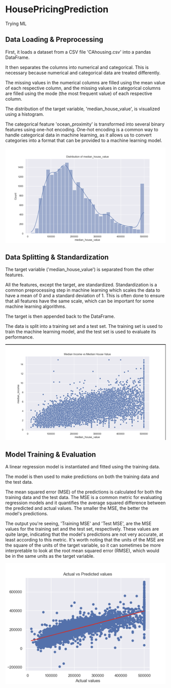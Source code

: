 # HousePricingPrediction
Trying ML
## Data Loading & Preprocessing

First, it loads a dataset from a CSV file 'CAhousing.csv' into a pandas DataFrame.

It then separates the columns into numerical and categorical. This is necessary because numerical and categorical data are treated differently.

The missing values in the numerical columns are filled using the mean value of each respective column, and the missing values in categorical columns are filled using the mode (the most frequent value) of each respective column.

The distribution of the target variable, 'median_house_value', is visualized using a histogram.

The categorical feature 'ocean_proximity' is transformed into several binary features using one-hot encoding. One-hot encoding is a common way to handle categorical data in machine learning, as it allows us to convert categories into a format that can be provided to a machine learning model.

![Image](hist.png)

## Data Splitting & Standardization

The target variable ('median_house_value') is separated from the other features.

All the features, except the target, are standardized. Standardization is a common preprocessing step in machine learning which scales the data to have a mean of 0 and a standard deviation of 1. This is often done to ensure that all features have the same scale, which can be important for some machine learning algorithms.

The target is then appended back to the DataFrame.

The data is split into a training set and a test set. The training set is used to train the machine learning model, and the test set is used to evaluate its performance.

![Image](scatterplot.png)

## Model Training & Evaluation

A linear regression model is instantiated and fitted using the training data.

The model is then used to make predictions on both the training data and the test data.

The mean squared error (MSE) of the predictions is calculated for both the training data and the test data. The MSE is a common metric for evaluating regression models and it quantifies the average squared difference between the predicted and actual values. The smaller the MSE, the better the model's predictions.

The output you're seeing, 'Training MSE' and 'Test MSE', are the MSE values for the training set and the test set, respectively. These values are quite large, indicating that the model's predictions are not very accurate, at least according to this metric. It's worth noting that the units of the MSE are the square of the units of the target variable, so it can sometimes be more interpretable to look at the root mean squared error (RMSE), which would be in the same units as the target variable.

![Image](prediction.png)


